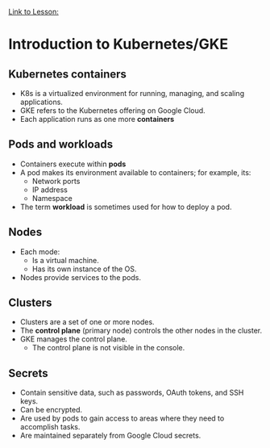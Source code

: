[Link to Lesson:](https://www.cloudskillsboost.google/paths/15/course_templates/87/video/450322)

# Introduction to Kubernetes/GKE

## Kubernetes containers
- K8s is a virtualized environment for running, managing, and scaling applications.
- GKE refers to the Kubernetes offering on Google Cloud.
- Each application runs as one more **containers**

## Pods and workloads
- Containers execute within **pods**
- A pod makes its environment available to containers; for example, its:
    - Network ports
    - IP address
    - Namespace
- The term **workload** is sometimes used for how to deploy a pod.

## Nodes
- Each mode:
    - Is a virtual machine.
    - Has its own instance of the OS.
- Nodes provide services to the pods.

## Clusters
- Clusters are a set of one or more nodes.
- The **control plane** (primary node) controls the other nodes in the cluster.
- GKE manages the control plane.
    - The control plane is not visible in the console.

## Secrets
- Contain sensitive data, such as passwords, OAuth tokens, and SSH keys.
- Can be encrypted.
- Are used by pods to gain access to areas where they need to accomplish tasks.
- Are maintained separately from Google Cloud secrets.

